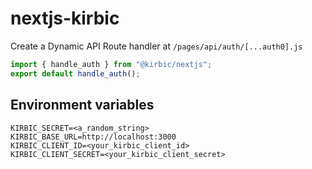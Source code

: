 # nextjs-kirbic

Create a Dynamic API Route handler at `/pages/api/auth/[...auth0].js`

```js
import { handle_auth } from "@kirbic/nextjs";
export default handle_auth();
```

## Environment variables

```env
KIRBIC_SECRET=<a_random_string>
KIRBIC_BASE_URL=http://localhost:3000
KIRBIC_CLIENT_ID=<your_kirbic_client_id>
KIRBIC_CLIENT_SECRET=<your_kirbic_client_secret>
```
